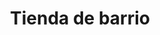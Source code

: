 ---
title: "Tienda de barrio"
url: /ciudad-satelite/tienda-de-barrio-calle-diego-de-portugal/
shop: Lebensmittel
---